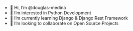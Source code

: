 - 👋 Hi, I’m @douglas-medina
- 👀 I’m interested in Python Development
- 🌱 I’m currently learning Django & Django Rest Framework
- 💞️ I’m looking to collaborate on Open Source Projects

<!---
douglas-medina/douglas-medina is a ✨ special ✨ repository because its `README.md` (this file) appears on your GitHub profile.
You can click the Preview link to take a look at your changes.
--->
